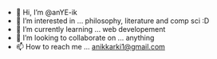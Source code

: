 - 👋 Hi, I’m @anYE-ik
- 👀 I’m interested in ... philosophy, literature and comp sci :D
- 🌱 I’m currently learning ... web developement
- 💞️ I’m looking to collaborate on ... anything
- 📫 How to reach me ... anikkarki1@gmail.com

<!---
anYE-ik/anYE-ik is a ✨ special ✨ repository because its `README.md` (this file) appears on your GitHub profile.
You can click the Preview link to take a look at your changes.
--->
